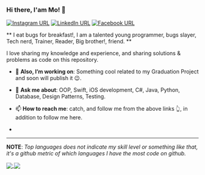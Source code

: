 ### Hi there, I'am Mo! 👋
[![Instagram URL](https://img.shields.io/static/v1?color=red&label=Instagram&logo=Instagram&logoColor=white&style=for-the-badge&message=follow)](https://www.instagram.com/mo_saber77/)
[![LinkedIn URL](https://img.shields.io/static/v1?color=red&label=linkedin&logo=linkedin&logoColor=white&style=for-the-badge&message=Connect)](https://www.linkedin.com/in/mohamed-saber-fares/)
[![Facebook URL](https://img.shields.io/static/v1?color=red&label=Facebook&logo=Facebook&logoColor=white&style=for-the-badge&message=Connect)](https://www.facebook.com/mohamed.elmagec.104)

** I eat bugs for breakfast!, I am a talented young programmer, bugs slayer, Tech nerd, Trainer, Reader, Big brother!, friend. **  


I love sharing my knowledge and experience, and sharing solutions & problems as code on this repository.



- 🔭 **Also, I’m working on**: Something cool related to my Graduation Project and soon will publish it 😉.

- 💬 **Ask me about**: OOP, Swift, iOS development, C#, Java, Python, Database, Design Patterns, Testing.

- 📫 **How to reach me**: catch, and follow me from the above links 👆, in addition to follow me here.

- 

<hr/>

**NOTE**: *Top languages does not indicate my skill level or something like that, it's a github metric of which languages I have the most code on github.*

<a href="https://github.com/mosaber7">
  <img align="center" src="https://github-readme-stats.vercel.app/api?username=mohamed-taman&count_private=true&show_icons=true&theme=radical&hide_border=false" />
</a> 
<a href="https://github.com/mosaber7">
  <img align="center" src="https://github-readme-stats.vercel.app/api/top-langs/?username=mohamed-taman&layout=compact&theme=radical&hide_border=false" />
</a>

